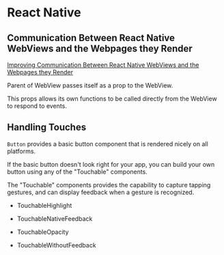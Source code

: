 # React Native

## Communication Between React Native WebViews and the Webpages they Render

[Improving Communication Between React Native WebViews and the Webpages they Render](https://medium.com/react-native-training/improving-communication-between-react-native-webviews-and-the-webpages-they-render-792c8f7db3e5)

Parent of WebView passes itself as a prop to the WebView.

This props allows its own functions to be called directly from the WebView to respond to events.

## Handling Touches

`Button` provides a basic button component that is rendered nicely on all platforms.

If the basic button doesn't look right for your app, you can build your own button using any of the "Touchable" components.

The "Touchable" components provides the capability to capture tapping gestures, and can display feedback when a gesture is recognized.

- TouchableHighlight

- TouchableNativeFeedback

- TouchableOpacity

- TouchableWithoutFeedback
